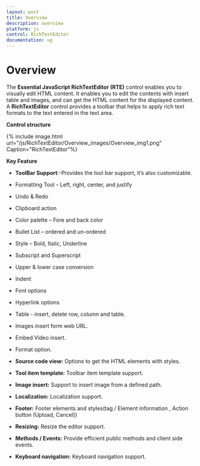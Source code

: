 ```yaml
---
layout: post
title: Overview
description: overview
platform: js
control: RichTextEditor
documentation: ug
---
```


# Overview

The **Essential JavaScript RichTextEditor (RTE)** control enables you to visually edit HTML content. It enables you to edit the contents with insert table and images, and can get the HTML content for the displayed content. A **RichTextEditor** control provides a toolbar that helps to apply rich text formats to the text entered in the text area.  

**Control structure**

{% include image.html url="/js/RichTextEditor/Overview_images/Overview_img1.png" Caption="RichTextEditor"%}

**Key Feature**

* **ToolBar Support**:-Provides the tool bar support, it’s also customizable.

* Formatting Tool – Left, right, center, and justify

* Undo & Redo

* Clipboard action

* Color palette – Fore and back color

* Bullet List – ordered and un-ordered

* Style – Bold, Italic, Underline

* Subscript and Superscript 

* Upper & lower case conversion

* Indent

* Font options

* Hyperlink options

* Table - insert, delete row, column and table.

* Images insert form web URL.

* Embed Video insert.

* Format option.

* **Source code view:** Options to get the HTML elements with styles.

* **Tool item template:** Toolbar item template support.

* **Image insert:** Support to insert image from a defined path.

* **Localization:** Localization support. 

* **Footer:** Footer elements and styles(tag / Element information , Action button (Upload, Cancel))

* **Resizing:** Resize the editor support. 

* **Methods / Events:** Provide efficient public methods and client side events.

* **Keyboard navigation:** Keyboard navigation support.



